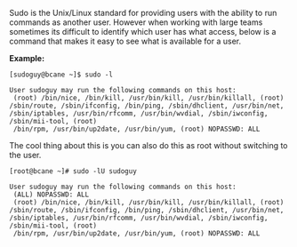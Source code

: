 
Sudo is the Unix/Linux standard for providing users with the ability to run commands as another user. However when working with large teams sometimes its difficult to identify which user has what access, below is a command that makes it easy to see what is available for a user.

**Example:**

    [sudoguy@bcane ~]$ sudo -l  
      
    User sudoguy may run the following commands on this host:  
     (root) /bin/nice, /bin/kill, /usr/bin/kill, /usr/bin/killall, (root) /sbin/route, /sbin/ifconfig, /bin/ping, /sbin/dhclient, /usr/bin/net, /sbin/iptables, /usr/bin/rfcomm, /usr/bin/wvdial, /sbin/iwconfig, /sbin/mii-tool, (root)  
     /bin/rpm, /usr/bin/up2date, /usr/bin/yum, (root) NOPASSWD: ALL

The cool thing about this is you can also do this as root without switching to the user.

    [root@bcane ~]# sudo -lU sudoguy  
      
    User sudoguy may run the following commands on this host:  
     (ALL) NOPASSWD: ALL  
     (root) /bin/nice, /bin/kill, /usr/bin/kill, /usr/bin/killall, (root) /sbin/route, /sbin/ifconfig, /bin/ping, /sbin/dhclient, /usr/bin/net, /sbin/iptables, /usr/bin/rfcomm, /usr/bin/wvdial, /sbin/iwconfig, /sbin/mii-tool, (root)  
     /bin/rpm, /usr/bin/up2date, /usr/bin/yum, (root) NOPASSWD: ALL  
  
